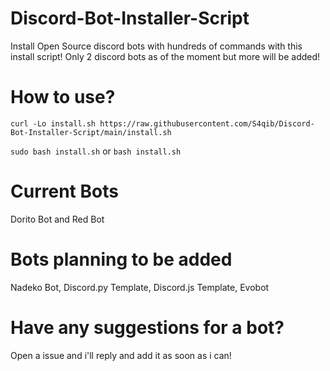 # Discord-Bot-Installer-Script

Install Open Source discord bots with hundreds of commands with this install script! Only 2 discord bots as of the moment but more will be added!

# How to use?

```curl -Lo install.sh https://raw.githubusercontent.com/S4qib/Discord-Bot-Installer-Script/main/install.sh```

```sudo bash install.sh``` or ```bash install.sh```

# Current Bots

Dorito Bot and Red Bot

# Bots planning to be added

Nadeko Bot, Discord.py Template, Discord.js Template, Evobot

# Have any suggestions for a bot?

Open a issue and i'll reply and add it as soon as i can!
